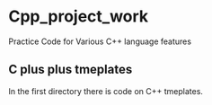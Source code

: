# Cpp_project_work
Practice Code for Various C++ language features

## C plus plus tmeplates

In the first directory there is code on C++ tmeplates.
